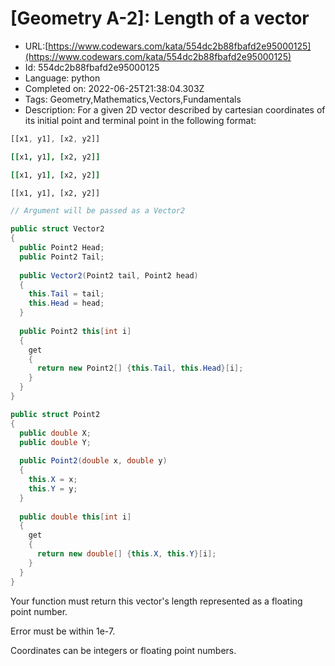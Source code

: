 # [Geometry A-2]: Length of a vector

 - URL:[https://www.codewars.com/kata/554dc2b88fbafd2e95000125](https://www.codewars.com/kata/554dc2b88fbafd2e95000125)
 - Id: 554dc2b88fbafd2e95000125
 - Language: python
 - Completed on: 2022-06-25T21:38:04.303Z
 - Tags: Geometry,Mathematics,Vectors,Fundamentals
 - Description:
For a given 2D vector described by cartesian coordinates of its initial point and terminal point in the following format:

```javascript
[[x1, y1], [x2, y2]]
```
```coffeescript
[[x1, y1], [x2, y2]]
```
```ruby
[[x1, y1], [x2, y2]]
```
```python
[[x1, y1], [x2, y2]]
```
```csharp
// Argument will be passed as a Vector2

public struct Vector2
{
  public Point2 Head;
  public Point2 Tail;
  
  public Vector2(Point2 tail, Point2 head)
  {
    this.Tail = tail;
    this.Head = head;
  }
  
  public Point2 this[int i]
  {
    get
    {
      return new Point2[] {this.Tail, this.Head}[i];
    }
  }
}

public struct Point2
{
  public double X;
  public double Y;
  
  public Point2(double x, double y)
  {
    this.X = x;
    this.Y = y;
  }
  
  public double this[int i]
  {
    get
    {
      return new double[] {this.X, this.Y}[i];
    }
  }
}
```

Your function must return this vector's length represented as a floating point number.

Error must be within 1e-7.

Coordinates can be integers or floating point numbers.

